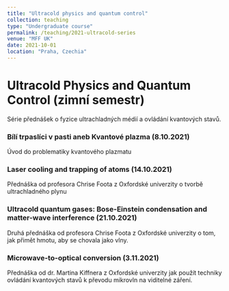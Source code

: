 ```yaml
---
title: "Ultracold physics and quantum control"
collection: teaching
type: "Undergraduate course"
permalink: /teaching/2021-ultracold-series
venue: "MFF UK"
date: 2021-10-01
location: "Praha, Czechia"
---
```


# Ultracold Physics and Quantum Control (zimní semestr)

Série přednášek o fyzice ultrachladných médií a ovládání kvantových stavů.

### Bílí trpaslíci v pasti aneb Kvantové plazma (8.10.2021)
Úvod do problematiky kvantového plazmatu

### Laser cooling and trapping of atoms (14.10.2021)
Přednáška od profesora Chrise Foota z Oxfordské univerzity o tvorbě ultrachladného plynu

### Ultracold quantum gases: Bose-Einstein condensation and matter-wave interference (21.10.2021)
Druhá přednáška od profesora Chrise Foota z Oxfordské univerzity o tom, jak přimět hmotu, aby se chovala jako vlny.

### Microwave-to-optical conversion (3.11.2021)
Přednáška od dr. Martina Kiffnera z Oxfordské univerzity jak použít techniky ovládání kvantových stavů k převodu mikrovln na viditelné záření.
